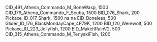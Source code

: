 CID_491_Athena_Commando_M_BoneWasp, 1500
CID_179_Athena_Commando_F_Scuba, 1500
BID_076_Shark, 200
Pickaxe_ID_017_Shark, 1500
na
na
EID_Boneless, 500
Glider_ID_176_BlackMondayCape_4P79K, 1200
BID_120_Werewolf, 500
Pickaxe_ID_223_Jellyfish, 1200
EID_MakeItRainV2, 500
CID_315_Athena_Commando_M_TeriyakiFish, 1200
